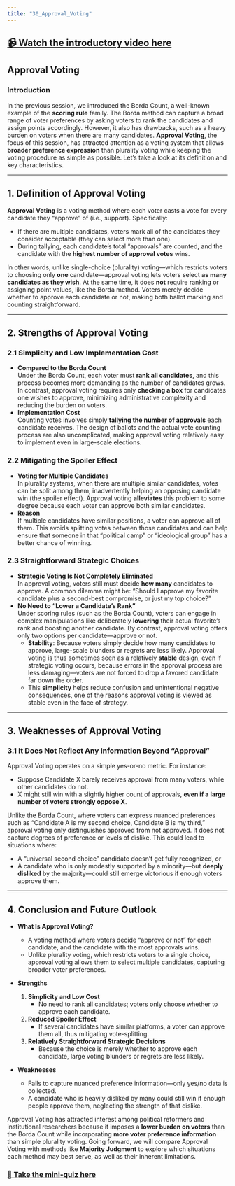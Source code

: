 ```yaml
---
title: "30_Approval_Voting"
---
```


## [📹 Watch the introductory video here](https://wsdmoodle.waseda.jp/mod/quiz/view.php?id=5169769)
## Approval Voting

### Introduction
In the previous session, we introduced the Borda Count, a well-known example of the **scoring rule** family. The Borda method can capture a broad range of voter preferences by asking voters to rank the candidates and assign points accordingly. However, it also has drawbacks, such as a heavy burden on voters when there are many candidates. **Approval Voting**, the focus of this session, has attracted attention as a voting system that allows **broader preference expression** than plurality voting while keeping the voting procedure as simple as possible. Let’s take a look at its definition and key characteristics.

---

## 1. Definition of Approval Voting
**Approval Voting** is a voting method where each voter casts a vote for every candidate they “approve” of (i.e., support). Specifically:

- If there are multiple candidates, voters mark all of the candidates they consider acceptable (they can select more than one).  
- During tallying, each candidate’s total “approvals” are counted, and the candidate with the **highest number of approval votes** wins.

In other words, unlike single-choice (plurality) voting—which restricts voters to choosing only **one** candidate—approval voting lets voters select **as many candidates as they wish**. At the same time, it does **not** require ranking or assigning point values, like the Borda method. Voters merely decide whether to approve each candidate or not, making both ballot marking and counting straightforward.

---

## 2. Strengths of Approval Voting

### 2.1 Simplicity and Low Implementation Cost
- **Compared to the Borda Count**  
  Under the Borda Count, each voter must **rank all candidates**, and this process becomes more demanding as the number of candidates grows.  
  In contrast, approval voting requires only **checking a box** for candidates one wishes to approve, minimizing administrative complexity and reducing the burden on voters.  
- **Implementation Cost**  
  Counting votes involves simply **tallying the number of approvals** each candidate receives. The design of ballots and the actual vote counting process are also uncomplicated, making approval voting relatively easy to implement even in large-scale elections.

### 2.2 Mitigating the Spoiler Effect
- **Voting for Multiple Candidates**  
  In plurality systems, when there are multiple similar candidates, votes can be split among them, inadvertently helping an opposing candidate win (the spoiler effect). Approval voting **alleviates** this problem to some degree because each voter can approve both similar candidates.  
- **Reason**  
  If multiple candidates have similar positions, a voter can approve all of them. This avoids splitting votes between those candidates and can help ensure that someone in that “political camp” or “ideological group” has a better chance of winning.

### 2.3 Straightforward Strategic Choices
- **Strategic Voting Is Not Completely Eliminated**  
  In approval voting, voters still must decide **how many** candidates to approve. A common dilemma might be: “Should I approve my favorite candidate plus a second-best compromise, or just my top choice?”  
- **No Need to “Lower a Candidate’s Rank”**  
  Under scoring rules (such as the Borda Count), voters can engage in complex manipulations like deliberately **lowering** their actual favorite’s rank and boosting another candidate. By contrast, approval voting offers only two options per candidate—approve or not.  
  - **Stability**: Because voters simply decide how many candidates to approve, large-scale blunders or regrets are less likely. Approval voting is thus sometimes seen as a relatively **stable** design, even if strategic voting occurs, because errors in the approval process are less damaging—voters are not forced to drop a favored candidate far down the order.  
  - This **simplicity** helps reduce confusion and unintentional negative consequences, one of the reasons approval voting is viewed as stable even in the face of strategy.

---

## 3. Weaknesses of Approval Voting

### 3.1 It Does Not Reflect Any Information Beyond “Approval”
Approval Voting operates on a simple yes-or-no metric. For instance:

- Suppose Candidate X barely receives approval from many voters, while other candidates do not.  
- X might still win with a slightly higher count of approvals, **even if a large number of voters strongly oppose X**.

Unlike the Borda Count, where voters can express nuanced preferences such as “Candidate A is my second choice, Candidate B is my third,” approval voting only distinguishes approved from not approved. It does not capture degrees of preference or levels of dislike. This could lead to situations where:

- A “universal second choice” candidate doesn’t get fully recognized, or  
- A candidate who is only modestly supported by a minority—but **deeply disliked** by the majority—could still emerge victorious if enough voters approve them.

---

## 4. Conclusion and Future Outlook

- **What Is Approval Voting?**  
  - A voting method where voters decide “approve or not” for each candidate, and the candidate with the most approvals wins.  
  - Unlike plurality voting, which restricts voters to a single choice, approval voting allows them to select multiple candidates, capturing broader voter preferences.

- **Strengths**  
  1. **Simplicity and Low Cost**  
     - No need to rank all candidates; voters only choose whether to approve each candidate.  
  2. **Reduced Spoiler Effect**  
     - If several candidates have similar platforms, a voter can approve them all, thus mitigating vote-splitting.  
  3. **Relatively Straightforward Strategic Decisions**  
     - Because the choice is merely whether to approve each candidate, large voting blunders or regrets are less likely.

- **Weaknesses**  
  - Fails to capture nuanced preference information—only yes/no data is collected.  
  - A candidate who is heavily disliked by many could still win if enough people approve them, neglecting the strength of that dislike.

Approval Voting has attracted interest among political reformers and institutional researchers because it imposes a **lower burden on voters** than the Borda Count while incorporating **more voter preference information** than simple plurality voting. Going forward, we will compare Approval Voting with methods like **Majority Judgment** to explore which situations each method may best serve, as well as their inherent limitations.
### [📝 Take the mini-quiz here](https://wsdmoodle.waseda.jp/mod/quiz/view.php?id=5169769)

